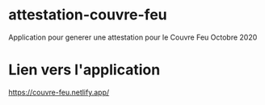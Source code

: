 # attestation-couvre-feu
Application pour generer une attestation pour le Couvre Feu Octobre 2020
# Lien vers l'application
https://couvre-feu.netlify.app/